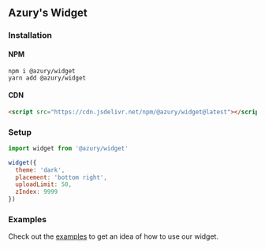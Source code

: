 ## Azury's Widget

### Installation

#### NPM

```sh-session
npm i @azury/widget
yarn add @azury/widget
```

#### CDN

```html
<script src="https://cdn.jsdelivr.net/npm/@azury/widget@latest"></script>
```

### Setup

```js
import widget from '@azury/widget'

widget({
  theme: 'dark',
  placement: 'bottom right',
  uploadLimit: 50,
  zIndex: 9999
})
```

### Examples

Check out the [examples](https://github.com/azurystudios/widget/tree/main/examples) to get an idea of how to use our widget.
